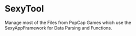 # SexyTool
Manage most of the Files from PopCap Games which use the SexyAppFramework for Data Parsing and Functions.
